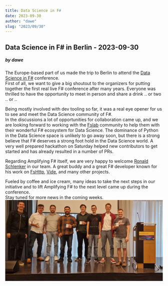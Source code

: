 ```yaml
---
title: Data Science in F#
date: 2023-09-30
author: "dawe"
slug: "2023/09/30"
---
```


## Data Science in F# in Berlin - 2023-09-30

##### by dawe

The Europe-based part of us made the trip to Berlin to attend the [Data Science in F#](https://datascienceinfsharp.com/) conference.  
First of all, we want to give a big shoutout to the organizers for putting together the first real live F# conference after many years.
Everyone was thrilled to have the opportunity to meet in person and share a drink .. or two .. or ..

Being mostly involved with dev tooling so far, it was a real eye opener for us to see and meet the Data Science community of F#.  
In the discussions a lot of opportunities for collaboration came up, and we are looking forward to working with the [Fslab](https://fslab.org/) community to help them with their wonderful F# ecosystem for Data Science. The dominance of Python in the Data Science space is unlikely to go away soon, but there is a strong believe that F# deserves a strong foot hold in the Data Science world. A very well prepared hackathon on Saturday helped new contributors to get started and has already resulted in a number of PRs.

Regarding Amplifying F# itself, we are very happy to welcome [Ronald Schlenker](https://github.com/RonaldSchlenker) in our team.
A great buddy and a great F# developer known for his work on [FsHttp](https://github.com/fsprojects/FsHttp), [Vide](https://github.com/RonaldSchlenker/Vide), and many other projects.

Fueled by coffee and ice cream, many ideas to take the next steps in our initiative and to lift Amplifying F# to the next level came up during the conference.  
Stay tuned for more news in the coming weeks.
![The Amplifying F# team and friends.](../../images/blog/datascience2023.jpg)
